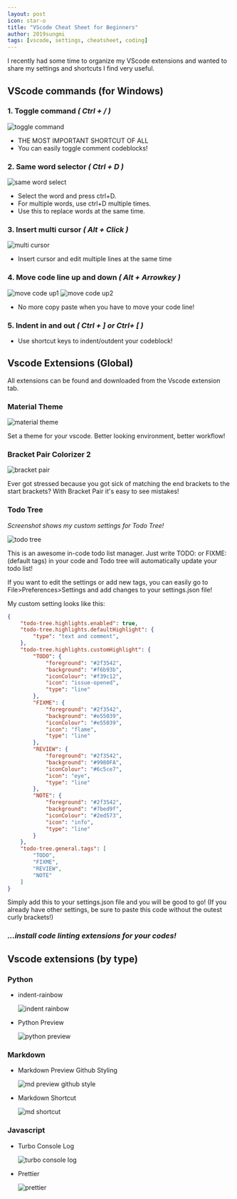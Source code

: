 ```yaml
---
layout: post
icon: star-o
title: "VScode Cheat Sheet for Beginners"
author: 2019sungmi
tags: [vscode, settings, cheatsheet, coding]
---
```


I recently had some time to organize my VScode extensions and wanted to share my settings and shortcuts I find very useful.

## VScode commands (for Windows)

### 1. **Toggle command _( Ctrl + / )_**

![toggle command](/img/blog/vscode/vscode_short_comment.png)

- THE MOST IMPORTANT SHORTCUT OF ALL
- You can easily toggle comment codeblocks!

### 2. **Same word selector _( Ctrl + D )_**

![same word select](/img/blog/vscode/vscode_short_same.png)

- Select the word and press ctrl+D.
- For multiple words, use ctrl+D multiple times.
- Use this to replace words at the same time.

### 3. **Insert multi cursor _( Alt + Click )_**

![multi cursor](/img/blog/vscode/vscode_short_mulitcursor.png)

- Insert cursor and edit multiple lines at the same time

### 4. **Move code line up and down _( Alt + Arrowkey )_**

![move code up1](/img/blog/vscode/vscode_short_move1.png)
![move code up2](/img/blog/vscode/vscode_short_move2.png)

- No more copy paste when you have to move your code line!

### 5. **Indent in and out _( Ctrl + ] or Ctrl+ [ )_**

- Use shortcut keys to indent/outdent your codeblock!

## Vscode Extensions (Global)

All extensions can be found and downloaded from the Vscode extension tab.

### Material Theme

![material theme](/img/blog/vscode/vscode_ext_materialtheme.png)

Set a theme for your vscode.
Better looking environment, better workflow!

### Bracket Pair Colorizer 2

![bracket pair](/img/blog/vscode/vscode_ext_bracket.png)

Ever got stressed because you got sick of matching the end brackets to the start brackets?
With Bracket Pair it's easy to see mistakes!

### Todo Tree

_Screenshot shows my custom settings for Todo Tree!_

![todo tree](/img/blog/vscode/vscode_ext_todotree.png)

This is an awesome in-code todo list manager. Just write TODO: or FIXME: (default tags) in your code and Todo tree will automatically update your todo list!

If you want to edit the settings or add new tags, you can easily go to File>Preferences>Settings and add changes to your settings.json file!

My custom setting looks like this:

```JSON
{
    "todo-tree.highlights.enabled": true,
    "todo-tree.highlights.defaultHighlight": {
        "type": "text and comment",
    },
    "todo-tree.highlights.customHighlight": {
        "TODO": {
            "foreground": "#2f3542",
            "background": "#f6b93b",
            "iconColour": "#f39c12",
            "icon": "issue-opened",
            "type": "line"
        },
        "FIXME": {
            "foreground": "#2f3542",
            "background": "#e55039",
            "iconColour": "#e55039",
            "icon": "flame",
            "type": "line"
        },
        "REVIEW": {
            "foreground": "#2f3542",
            "background": "#9980FA",
            "iconColour": "#6c5ce7",
            "icon": "eye",
            "type": "line"
        },
        "NOTE": {
            "foreground": "#2f3542",
            "background": "#7bed9f",
            "iconColour": "#2ed573",
            "icon": "info",
            "type": "line"
        }
    },
    "todo-tree.general.tags": [
        "TODO",
        "FIXME",
        "REVIEW",
        "NOTE"
    ]
}
```

Simply add this to your settings.json file and you will be good to go! (If you already have other settings, be sure to paste this code without the outest curly brackets!)

### _...install code linting extensions for your codes!_

## Vscode extensions (by type)

### Python

- indent-rainbow

  ![indent rainbow](/img/blog/vscode/vscode_ext_indet.png)
  
- Python Preview

  ![python preview](/img/blog/vscode/vscode_ext_pyprev.png)

### Markdown

- Markdown Preview Github Styling
  
  ![md preview github style](/img/blog/vscode/vscode_ext_md-git.png)
- Markdown Shortcut
  
  ![md shortcut ](/img/blog/vscode/vscode_ext_mdshort.png)

### Javascript

- Turbo Console Log
  
  ![turbo console log](/img/blog/vscode/vscode_ext_jsturbo.png)
- Prettier
  
  ![prettier](/img/blog/vscode/vscode_ext_prettier.png)
